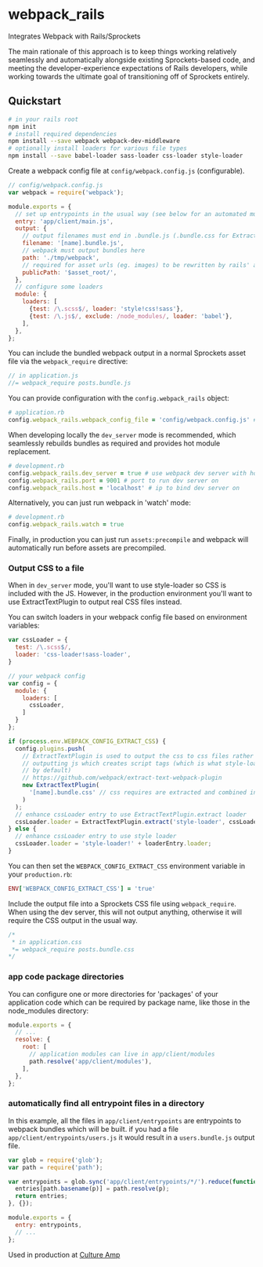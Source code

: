 # webpack_rails
Integrates Webpack with Rails/Sprockets

The main rationale of this approach is to keep things working relatively seamlessly and automatically alongside existing Sprockets-based code, and meeting the developer-experience expectations of Rails developers, while working towards the ultimate goal of transitioning off of Sprockets entirely.

## Quickstart

```bash
# in your rails root
npm init
# install required dependencies
npm install --save webpack webpack-dev-middleware
# optionally install loaders for various file types
npm install --save babel-loader sass-loader css-loader style-loader
```

Create a webpack config file at `config/webpack.config.js` (configurable).

```js
// config/webpack.config.js
var webpack = require('webpack');

module.exports = {
  // set up entrypoints in the usual way (see below for an automated multi-bundle approach)
  entry: 'app/client/main.js',
  output: {
    // output filenames must end in .bundle.js (.bundle.css for ExtractTextPlugin)
    filename: '[name].bundle.js',
    // webpack must output bundles here
    path: './tmp/webpack',
    // required for asset urls (eg. images) to be rewritten by rails' asset_path helper
    publicPath: '$asset_root/',
  },
  // configure some loaders
  module: {
    loaders: [
      {test: /\.scss$/, loader: 'style!css!sass'},
      {test: /\.js$/, exclude: /node_modules/, loader: 'babel'},
    ],
  },
};
```

You can include the bundled webpack output in a normal Sprockets asset file via the `webpack_require` directive:

```js
// in application.js
//= webpack_require posts.bundle.js
```

You can provide configuration with the `config.webpack_rails` object:

```ruby
# application.rb
config.webpack_rails.webpack_config_file = 'config/webpack.config.js' # default
```

When developing locally the `dev_server` mode is recommended, which seamlessly rebuilds bundles as required and provides hot module replacement.

```ruby
# development.rb
config.webpack_rails.dev_server = true # use webpack dev server with hot module replacement
config.webpack_rails.port = 9001 # port to run dev server on
config.webpack_rails.host = 'localhost' # ip to bind dev server on
```

Alternatively, you can just run webpack in 'watch' mode:

```ruby
# development.rb
config.webpack_rails.watch = true
```

Finally, in production you can just run `assets:precompile` and webpack will automatically run before assets are precompiled.

### Output CSS to a file

When in `dev_server` mode, you'll want to use style-loader so CSS is included with the JS. However, in the production environment you'll want to use ExtractTextPlugin to output real CSS files instead.

You can switch loaders in your webpack config file based on environment variables:

```js
var cssLoader = {
  test: /\.scss$/,
  loader: 'css-loader!sass-loader',
}

// your webpack config
var config = {
  module: {
    loaders: [
      cssLoader,
    ]
  }
};

if (process.env.WEBPACK_CONFIG_EXTRACT_CSS) {
  config.plugins.push(
    // ExtractTextPlugin is used to output the css to css files rather than 
    // outputting js which creates script tags (which is what style-loader does 
    // by default)
    // https://github.com/webpack/extract-text-webpack-plugin
    new ExtractTextPlugin(
      '[name].bundle.css' // css requires are extracted and combined into a css bundle
    )
  );
  // enhance cssLoader entry to use ExtractTextPlugin.extract loader
  cssLoader.loader = ExtractTextPlugin.extract('style-loader', cssLoader.loader);
} else {
  // enhance cssLoader entry to use style loader
  cssLoader.loader = 'style-loader!' + loaderEntry.loader;
}
```

You can then set the `WEBPACK_CONFIG_EXTRACT_CSS` environment variable in your `production.rb`:
```ruby
ENV['WEBPACK_CONFIG_EXTRACT_CSS'] = 'true'
```

Include the output file into a Sprockets CSS file using `webpack_require`. When using the dev server, this will not output anything, otherwise it will require the CSS output in the usual way.
```css
/*
 * in application.css
 *= webpack_require posts.bundle.css
*/
```

### app code package directories

You can configure one or more directories for 'packages' of your application code which can be required by package name, like those in the node_modules directory:
```js
module.exports = {
  // ...
  resolve: {
    root: [
      // application modules can live in app/client/modules
      path.resolve('app/client/modules'),
    ],
  },
};
```

### automatically find all entrypoint files in a directory

In this example, all the files in `app/client/entrypoints` are entrypoints to webpack 
bundles which will be built. if you had a file `app/client/entrypoints/users.js` it 
would result in a `users.bundle.js` output file.

```js
var glob = require('glob');
var path = require('path');

var entrypoints = glob.sync('app/client/entrypoints/*/').reduce(function(entries, p) {
  entries[path.basename(p)] = path.resolve(p);
  return entries;
}, {});

module.exports = {
  entry: entrypoints,
  // ...
};
```

Used in production at [Culture Amp](https://www.cultureamp.com/)
